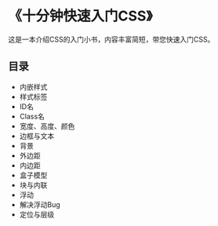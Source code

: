 # 《十分钟快速入门CSS》

这是一本介绍CSS的入门小书，内容丰富简短，带您快速入门CSS。

## 目录

* 内嵌样式
* 样式标签
* ID名
* Class名
* 宽度、高度、颜色
* 边框与文本
* 背景
* 外边距
* 内边距
* 盒子模型
* 块与内联
* 浮动
* 解决浮动Bug
* 定位与层级



